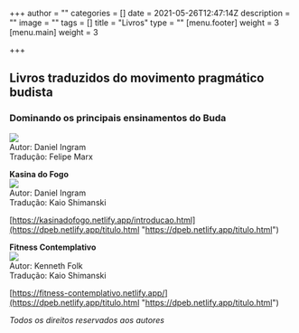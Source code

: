 +++
author = ""
categories = []
date = 2021-05-26T12:47:14Z
description = ""
image = ""
tags = []
title = "Livros"
type = ""
[menu.footer]
weight = 3
[menu.main]
weight = 3

+++
## Livros traduzidos do movimento pragmático budista

### Dominando os principais ensinamentos do Buda

[![](https://m.media-amazon.com/images/I/51smEir-otL.jpg)  
](https://dpeb.netlify.app/)
Autor: Daniel Ingram  
Tradução: Felipe Marx

**Kasina do Fogo**  
![](https://assets.lulu.com/cover_thumbs/1/9/19eegdd9-front-shortedge-384.jpg)  
Autor: Daniel Ingram  
Tradução: Kaio Shimanski

[https://kasinadofogo.netlify.app/introducao.html](https://dpeb.netlify.app/titulo.html "https://dpeb.netlify.app/titulo.html")

**Fitness Contemplativo**  
![](/images/fitness-contemplativo.png)  
Autor: Kenneth Folk  
Tradução: Kaio Shimanski

[https://fitness-contemplativo.netlify.app/](https://dpeb.netlify.app/titulo.html "https://dpeb.netlify.app/titulo.html")

_Todos os direitos reservados aos autores_